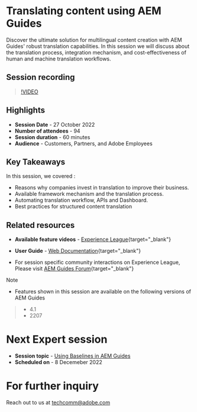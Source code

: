 # Translating content using AEM Guides
Discover the ultimate solution for multilingual content creation with AEM Guides' robust translation capabilities. In this session we will discuss about the translation process, integration mechanism, and cost-effectiveness of human and machine translation workflows.

## Session recording
>[!VIDEO](https://video.tv.adobe.com/v/3414140/translation-aem-guides?quality=12&learn=on)

## Highlights
 - **Session Date** - 27 October 2022 
 - **Number of attendees** - 94
 - **Session duration** - 60 minutes
 - **Audience** - Customers, Partners, and Adobe Employees
 
## Key Takeaways
In this session, we covered :
 - Reasons why companies invest in translation to improve their business.
 - Available framework mechanism and the translation process.
 - Automating translation workflow, APIs and Dashboard.
 - Best practices for structured content translation
 
## Related resources 
 - **Available feature videos** -  [Experience League](https://experienceleague.adobe.com/docs/experience-manager-guides-learn/videos/advanced-user-guide/overview.html?lang=en){target="_blank"} 
 
 - **User Guide** - [Web Documentation](https://help.adobe.com/en_US/xml-documentation-for-adobe-experience-manager/index.html#t=DXML-master-map%2Ftranslation.html){target="_blank"}
 
 - For session specific community interactions on Experience League, Please visit [AEM Guides Forum](https://experienceleaguecommunities.adobe.com/t5/experience-manager-guides/bd-p/xml-documentation-discussions){target="_blank"}
 
>[!NOTE]
- Features shown in this session are available on the following versions of AEM Guides
> - 4.1 
> - 2207

# Next Expert session 
 - **Session topic** - [Using Baselines in AEM Guides](/help/tutorials/knowledge-base/expert-sessions/baselines-dec22.md) 
 - **Scheduled on** - 8 Decemeber 2022
  
# For further inquiry
Reach out to us at techcomm@adobe.com